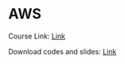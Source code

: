 # AWS

Course Link:
<a href="https://www.udemy.com/course/aws-certified-solutions-architect-associate-saa-c02/learn/lecture/13541142#overview
" target="_blank">Link</a>

Download codes and slides:
<a href="https://courses.datacumulus.com/downloads/certified-solutions-architect-pn9/" target="_blank">Link</a>
